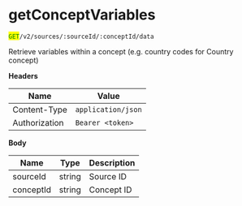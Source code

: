# getConceptVariables

<mark style="color:green;">`GET`</mark>`/v2/sources/:sourceId/:conceptId/data`

Retrieve variables within a concept (e.g. country codes for Country concept)

**Headers**

| Name          | Value              |
| ------------- | ------------------ |
| Content-Type  | `application/json` |
| Authorization | `Bearer <token>`   |

**Body**

| Name      | Type   | Description |
| --------- | ------ | ----------- |
| sourceId  | string | Source ID   |
| conceptId | string | Concept ID  |

